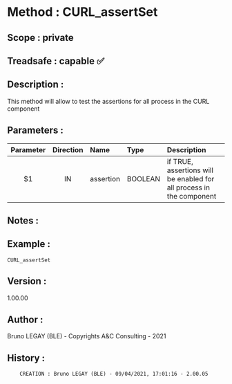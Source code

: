 ﻿# **Method :** CURL_assertSet
## **Scope :** private
## **Treadsafe :** capable ✅ 
## **Description :** 
This method will allow to test the assertions for all process in the CURL component
## **Parameters :** 
| Parameter | Direction | Name | Type | Description | 
|:----:|:----:|:----|:----|:----| 
| $1 | IN | assertion | BOOLEAN | if TRUE, assertions will be enabled for all process in the component | 

## **Notes :** 

## **Example :** 
```
CURL_assertSet
```
## **Version :** 
1.00.00
## **Author :** 
Bruno LEGAY (BLE) - Copyrights A&C Consulting - 2021
## **History :** 
 
        CREATION : Bruno LEGAY (BLE) - 09/04/2021, 17:01:16 - 2.00.05
